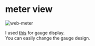 # meter view
![web-meter](https://user-images.githubusercontent.com/6020549/164379601-68aaf0e3-f50c-4776-8de1-216ce94d63df.jpg)

I used [this](https://canvas-gauges.com/) for gauge display.   
You can easily change the gauge design.   

